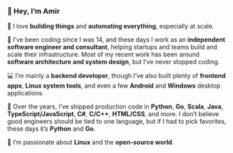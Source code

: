 ### 👋 Hey, I’m Amir

🔨 I love **building things** and **automating everything**, especially at scale.

💾 I’ve been coding since I was 14, and these days I work as an **independent software engineer and consultant**, helping startups and teams build and scale their infrastructure. Most of my recent work has been around **software architecture and system design**, but I’ve never stopped coding.

💻 I’m mainly a **backend developer**, though I’ve also built plenty of **frontend apps**, **Linux system tools**, and even a few **Android** and **Windows** desktop applications.

🧰 Over the years, I’ve shipped production code in **Python**, **Go**, **Scala**, **Java**, **TypeScript/JavaScript**, **C#**, **C/C++**, **HTML/CSS**, and more. I don’t believe good engineers should be tied to one language, but if I had to pick favorites, these days it’s **Python** and **Go**.

🐧 I’m passionate about **Linux** and the **open-source world**.
